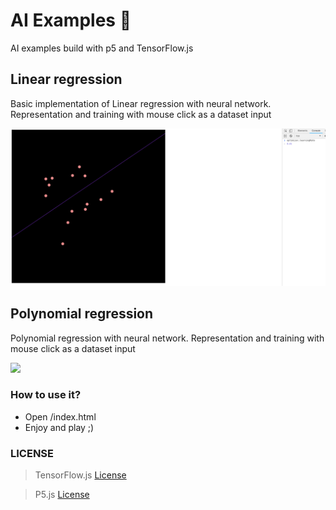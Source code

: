 # AI Examples 📗

AI examples build with p5 and TensorFlow.js

## Linear regression 

Basic implementation of Linear regression with neural network.
Representation and training with mouse click as a dataset input

<img src="./assets/screen.png"/>

## Polynomial regression 

Polynomial regression with neural network.
Representation and training with mouse click as a dataset input

<img src="./assets/screen_poly.png"/>


### How to use it?

* Open <example>/index.html
* Enjoy and play ;)

### LICENSE

> TensorFlow.js [License](https://github.com/tensorflow/tfjs/blob/master/LICENSE)

> P5.js [License](https://github.com/processing/p5.js/blob/master/license.txt)